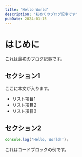 ```yaml
---
title: 'Hello World'
description: '初めてのブログ記事です'
pubDate: 2024-01-15
---
```


# はじめに

これは最初のブログ記事です。

## セクション1

ここに本文が入ります。

- リスト項目1
- リスト項目2
- リスト項目3

## セクション2

```javascript
console.log('Hello, World!');
```

これはコードブロックの例です。
